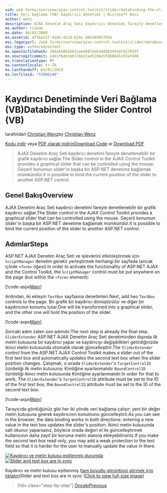 ```yaml
---
uid: web-forms/overview/ajax-control-toolkit/slider/databinding-the-slider-control-vb
title: Veri bağlama (VB) kaydırıcı denetimi | Microsoft Docs
author: wenz
description: AJAX Denetim Araç Seti kaydırıcı denetimi fareyle denetlenebilir bir grafik kaydırıcı sağlar. Geçerli konum bağlamak mümkündür...
ms.author: riande
ms.date: 06/02/2008
ms.assetid: 4f3ba53f-d166-422d-b29c-403348057836
msc.legacyurl: /web-forms/overview/ajax-control-toolkit/slider/databinding-the-slider-control-vb
msc.type: authoredcontent
ms.openlocfilehash: 284a650d1b63ceed887deb3ddd639fe9fd27019f
ms.sourcegitcommit: 24b1f6decbb17bb22a45166e5fdb0845c65af498
ms.translationtype: MT
ms.contentlocale: tr-TR
ms.lasthandoff: 03/01/2019
ms.locfileid: "57066246"
---
```

<a name="databinding-the-slider-control-vb"></a><span data-ttu-id="6faf7-104">Kaydırıcı Denetiminde Veri Bağlama (VB)</span><span class="sxs-lookup"><span data-stu-id="6faf7-104">Databinding the Slider Control (VB)</span></span>
====================
<span data-ttu-id="6faf7-105">tarafından [Christian Wenz](https://github.com/wenz)</span><span class="sxs-lookup"><span data-stu-id="6faf7-105">by [Christian Wenz](https://github.com/wenz)</span></span>

<span data-ttu-id="6faf7-106">[Kodu indir](http://download.microsoft.com/download/9/3/f/93f8daea-bebd-4821-833b-95205389c7d0/Slider0.vb.zip) veya [PDF olarak indirin](http://download.microsoft.com/download/2/d/c/2dc10e34-6983-41d4-9c08-f78f5387d32b/slider0VB.pdf)</span><span class="sxs-lookup"><span data-stu-id="6faf7-106">[Download Code](http://download.microsoft.com/download/9/3/f/93f8daea-bebd-4821-833b-95205389c7d0/Slider0.vb.zip) or [Download PDF](http://download.microsoft.com/download/2/d/c/2dc10e34-6983-41d4-9c08-f78f5387d32b/slider0VB.pdf)</span></span>

> <span data-ttu-id="6faf7-107">AJAX Denetim Araç Seti kaydırıcı denetimi fareyle denetlenebilir bir grafik kaydırıcı sağlar.</span><span class="sxs-lookup"><span data-stu-id="6faf7-107">The Slider control in the AJAX Control Toolkit provides a graphical slider that can be controlled using the mouse.</span></span> <span data-ttu-id="6faf7-108">Geçerli konumun slider'ın başka bir ASP.NET denetime bağlamak mümkündür.</span><span class="sxs-lookup"><span data-stu-id="6faf7-108">It is possible to bind the current position of the slider to another ASP.NET control.</span></span>


## <a name="overview"></a><span data-ttu-id="6faf7-109">Genel Bakış</span><span class="sxs-lookup"><span data-stu-id="6faf7-109">Overview</span></span>

<span data-ttu-id="6faf7-110">AJAX Denetim Araç Seti kaydırıcı denetimi fareyle denetlenebilir bir grafik kaydırıcı sağlar.</span><span class="sxs-lookup"><span data-stu-id="6faf7-110">The Slider control in the AJAX Control Toolkit provides a graphical slider that can be controlled using the mouse.</span></span> <span data-ttu-id="6faf7-111">Geçerli konumun slider'ın başka bir ASP.NET denetime bağlamak mümkündür.</span><span class="sxs-lookup"><span data-stu-id="6faf7-111">It is possible to bind the current position of the slider to another ASP.NET control.</span></span>

## <a name="steps"></a><span data-ttu-id="6faf7-112">Adımlar</span><span class="sxs-lookup"><span data-stu-id="6faf7-112">Steps</span></span>

<span data-ttu-id="6faf7-113">ASP.NET AJAX Denetim Araç Seti ve işlevlerini etkinleştirmek için `ScriptManager` denetim gerekir yerleştirmek herhangi bir sayfada (ancak içinde `<form>` öğesi):</span><span class="sxs-lookup"><span data-stu-id="6faf7-113">In order to activate the functionality of ASP.NET AJAX and the Control Toolkit, the `ScriptManager` control must be put anywhere on the page (but within the `<form>` element):</span></span>

[!code-aspx[Main](databinding-the-slider-control-vb/samples/sample1.aspx)]

<span data-ttu-id="6faf7-114">Ardından, iki ekleyin `TextBox` sayfasına denetimleri.</span><span class="sxs-lookup"><span data-stu-id="6faf7-114">Next, add two `TextBox` controls to the page.</span></span> <span data-ttu-id="6faf7-115">Bir grafik bir kaydırıcı dönüştürülür ve diğer bir kaydırıcının konumu tutar.</span><span class="sxs-lookup"><span data-stu-id="6faf7-115">One will be transformed into a graphical slider, and the other one will hold the position of the slider.</span></span>

[!code-aspx[Main](databinding-the-slider-control-vb/samples/sample2.aspx)]

<span data-ttu-id="6faf7-116">Sonraki adım zaten son adımdır.</span><span class="sxs-lookup"><span data-stu-id="6faf7-116">The next step is already the final step.</span></span> <span data-ttu-id="6faf7-117">`SliderExtender` ASP.NET AJAX Denetim Araç Seti denetiminden dışında ilk metin kutusuna bir kaydırıcı yapar ve kaydırıcıyı değişiklikleri getirdiğinizde ikinci metin kutusunda otomatik olarak güncelleştirir.</span><span class="sxs-lookup"><span data-stu-id="6faf7-117">The `SliderExtender` control from the ASP.NET AJAX Control Toolkit makes a slider out of the first text box and automatically updates the second text box when the slider position changes.</span></span> <span data-ttu-id="6faf7-118">Çalışmak, o sırada `SliderExtender`'s `TargetControlID` özniteliği ilk metin kutusuna; Kimliğine ayarlanmalıdır `BoundControlID` özniteliği ikinci metin kutusunda Kimliğine ayarlanmalıdır.</span><span class="sxs-lookup"><span data-stu-id="6faf7-118">In order for that to work, The `SliderExtender`'s `TargetControlID` attribute must be set to the ID of the first text box; the `BoundControlID` attribute must be set to the ID of the second text box.</span></span>

[!code-aspx[Main](databinding-the-slider-control-vb/samples/sample3.aspx)]

<span data-ttu-id="6faf7-119">Tarayıcıda gördüğünüz gibi her iki yönde veri bağlama çalışır: yeni bir değer metin kutusuna girerek kaydırıcının konumunu güncelleştirir.</span><span class="sxs-lookup"><span data-stu-id="6faf7-119">As you can see in the browser, the data binding works in both directions: entering a new value in the text box updates the slider's position.</span></span> <span data-ttu-id="6faf7-120">İkinci metin kutusunda salt okunur yaparsanız, böylece orada değeri el ile güncelleştirmek kullanıcının daha zayıf bir koruma metin alanına ekleyebilirsiniz.</span><span class="sxs-lookup"><span data-stu-id="6faf7-120">If you make the second text box read only, you may add a weak protection to the text field so that it is harder for the user to manually update the value in there.</span></span>


<span data-ttu-id="6faf7-121">[![Kaydırıcı ve metin kutusu eşitlenmiş durumda](databinding-the-slider-control-vb/_static/image2.png)](databinding-the-slider-control-vb/_static/image1.png)</span><span class="sxs-lookup"><span data-stu-id="6faf7-121">[![Slider and text box are in sync](databinding-the-slider-control-vb/_static/image2.png)](databinding-the-slider-control-vb/_static/image1.png)</span></span>

<span data-ttu-id="6faf7-122">Kaydırıcı ve metin kutusu eşitlenmiş ([tam boyutlu görüntüyü görmek için tıklatın](databinding-the-slider-control-vb/_static/image3.png))</span><span class="sxs-lookup"><span data-stu-id="6faf7-122">Slider and text box are in sync ([Click to view full-size image](databinding-the-slider-control-vb/_static/image3.png))</span></span>

> [!div class="step-by-step"]
> [<span data-ttu-id="6faf7-123">Önceki</span><span class="sxs-lookup"><span data-stu-id="6faf7-123">Previous</span></span>](using-the-slider-control-with-auto-postback-vb.md)
